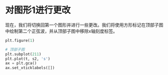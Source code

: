# 对图形1进行更改

现在，我们将切换回第一个图形并进行一些更改。我们将使用方形标记在顶部子图中绘制第二个正弦波，并从顶部子图中移除x轴刻度标签。

```python
plt.figure(1)

# 顶部子图
plt.subplot(211)
plt.plot(t, s2, 's')
ax = plt.gca()
ax.set_xticklabels([])
```
